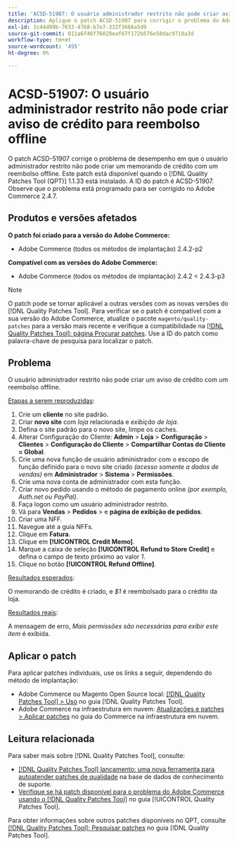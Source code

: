 ```yaml
---
title: 'ACSD-51907: O usuário administrador restrito não pode criar aviso de crédito para reembolso offline'
description: Aplique o patch ACSD-51907 para corrigir o problema do Adobe Commerce em que o usuário administrador restrito não pode criar um aviso de crédito com um reembolso offline.
exl-id: 1c44d99b-7633-4768-b7e7-332f3666a5d9
source-git-commit: 011a6f46f76029eaf67f172b576e58dac9710a3d
workflow-type: tm+mt
source-wordcount: '455'
ht-degree: 0%

---
```


# ACSD-51907: O usuário administrador restrito não pode criar aviso de crédito para reembolso offline

O patch ACSD-51907 corrige o problema de desempenho em que o usuário administrador restrito não pode criar um memorando de crédito com um reembolso offline. Este patch está disponível quando o [!DNL Quality Patches Tool (QPT)] 1.1.33 está instalado. A ID do patch é ACSD-51907. Observe que o problema está programado para ser corrigido no Adobe Commerce 2.4.7.

## Produtos e versões afetados

**O patch foi criado para a versão do Adobe Commerce:**

* Adobe Commerce (todos os métodos de implantação) 2.4.2-p2

**Compatível com as versões do Adobe Commerce:**

* Adobe Commerce (todos os métodos de implantação) 2.4.2 &lt; 2.4.3-p3

>[!NOTE]
>
>O patch pode se tornar aplicável a outras versões com as novas versões do [!DNL Quality Patches Tool]. Para verificar se o patch é compatível com a sua versão do Adobe Commerce, atualize o pacote `magento/quality-patches` para a versão mais recente e verifique a compatibilidade na [[!DNL Quality Patches Tool]: página Procurar patches](https://experienceleague.adobe.com/tools/commerce-quality-patches/index.html). Use a ID do patch como palavra-chave de pesquisa para localizar o patch.

## Problema

O usuário administrador restrito não pode criar um aviso de crédito com um reembolso offline.

<u>Etapas a serem reproduzidas</u>:

1. Crie um **cliente** no site padrão.
1. Criar **novo site** com *loja* relacionada e *exibição de loja*.
1. Defina o site padrão para o novo site, limpe os caches.
1. Alterar Configuração do Cliente: **Admin** > **Loja** > **Configuração** > **Clientes** > **Configuração do Cliente** > **Compartilhar Contas do Cliente = Global**.
1. Crie uma nova função de usuário administrador com o escopo de função definido para o novo site criado *(acesso somente a dados de vendas)* em **Administrador** > **Sistema** > **Permissões**.
1. Crie uma nova conta de administrador com esta função.
1. Criar novo pedido usando o método de pagamento online *(por exemplo, Auth.net ou PayPal)*.
1. Faça logon como um usuário administrador restrito.
1. Vá para **Vendas** > **Pedidos** > e **página de exibição de pedidos**.
1. Criar uma NFF.
1. Navegue até a guia NFFs.
1. Clique em **Fatura**.
1. Clique em **[!UICONTROL Credit Memo]**.
1. Marque a caixa de seleção **[!UICONTROL Refund to Store Credit]** e defina o campo de texto próximo ao valor *1*.
1. Clique no botão **[!UICONTROL Refund Offline]**.

<u>Resultados esperados</u>:

O memorando de crédito é criado, e *$1* é reembolsado para o crédito da loja.

<u>Resultados reais</u>:

A mensagem de erro, *Mais permissões são necessárias para exibir este item* é exibida.

## Aplicar o patch

Para aplicar patches individuais, use os links a seguir, dependendo do método de implantação:

* Adobe Commerce ou Magento Open Source local: [[!DNL Quality Patches Tool] > Uso](/help/tools/quality-patches-tool/usage.md) no guia [!DNL Quality Patches Tool].
* Adobe Commerce na infraestrutura em nuvem: [Atualizações e patches > Aplicar patches](https://experienceleague.adobe.com/docs/commerce-cloud-service/user-guide/develop/upgrade/apply-patches.html) no guia do Commerce na infraestrutura em nuvem.

## Leitura relacionada

Para saber mais sobre [!DNL Quality Patches Tool], consulte:

* [[!DNL Quality Patches Tool] lançamento: uma nova ferramenta para autoatender patches de qualidade](https://experienceleague.adobe.com/en/docs/commerce-operations/tools/quality-patches-tool/quality-patches-tool-to-self-serve-quality-patches) na base de dados de conhecimento de suporte.
* [Verifique se há patch disponível para o problema do Adobe Commerce usando o  [!DNL Quality Patches Tool]](/help/tools/quality-patches-tool/patches-available-in-qpt/check-patch-for-magento-issue-with-magento-quality-patches.md) no guia [!UICONTROL Quality Patches Tool].


Para obter informações sobre outros patches disponíveis no QPT, consulte [[!DNL Quality Patches Tool]: Pesquisar patches](https://experienceleague.adobe.com/tools/commerce-quality-patches/index.html) no guia [!DNL Quality Patches Tool].
